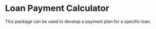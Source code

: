# Loan Payment Calculator

This package can be used to develop a payment plan for a specific loan. 
